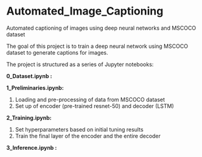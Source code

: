 # Automated_Image_Captioning
Automated captioning of images using deep neural networks and MSCOCO dataset

The goal of this project is to train a deep neural network using MSCOCO dataset to generate captions for images.

The project is structured as a series of Jupyter notebooks:

**0_Dataset.ipynb :**

**1_Preliminaries.ipynb:**

  1. Loading and pre-processing of data from MSCOCO dataset
  2. Set up of encoder (pre-trained resnet-50) and decoder (LSTM)

**2_Training.ipynb:**

  1. Set hyperparameters based on initial tuning results
  2. Train the final layer of the encoder and the entire decoder

**3_Inference.ipynb :**
